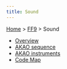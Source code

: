 ```yaml
---
title: Sound
---
```


[Home](Main%20Page.md) > [FF9](FF9.md) > Sound

-   [Overview][]
-   [AKAO sequence][]
-   [AKAO instruments][]
-   [Code Map][]

  [Overview]: ../Sound/Overview.md "wikilink"
  [AKAO sequence]: ../Sound/AKAO%20sequence.md "wikilink"
  [AKAO instruments]: ../Sound/AKAO%20instruments.md "wikilink"
  [Code Map]: ../Sound/Code%20Map.md "wikilink"
